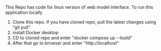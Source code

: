 This Repo has code for linux version of web model interface. 
To run this application locally
1. Clone this repo. If you have cloned repo,  pull the latest changes using "git pull" 
2. install Docker desktop
3. CD to cloned repo and enter "docker compose up --build"
4. After that go to browser and enter "http://localhost"  

